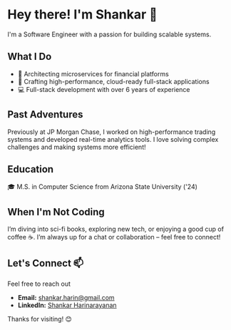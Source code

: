 # Hey there! I'm Shankar 👋 

I'm a Software Engineer with a passion for building scalable systems.

## What I Do
- 🏦 Architecting microservices for financial platforms
- 🚀 Crafting high-performance, cloud-ready full-stack applications
- 💻 Full-stack development with over 6 years of experience

## Past Adventures
Previously at JP Morgan Chase, I worked on high-performance trading systems and developed real-time analytics tools. I love solving complex challenges and making systems more efficient!

## Education
🎓 M.S. in Computer Science from Arizona State University ('24)

## When I'm Not Coding
I’m diving into sci-fi books, exploring new tech, or enjoying a good cup of coffee ☕. I’m always up for a chat or collaboration – feel free to connect!

## Let's Connect 📫
Feel free to reach out
- **Email:** [shankar.harin@gmail.com](mailto:shankar.harin@gmail.com)  
- **LinkedIn:** [Shankar Harinarayanan](https://www.linkedin.com/in/shankarharin)  

Thanks for visiting! 😊
